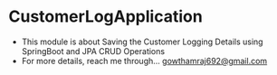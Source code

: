 # CustomerLogApplication
- This module is about Saving the Customer Logging Details using SpringBoot and JPA CRUD Operations
- For more details, reach me through... gowthamraj692@gmail.com
